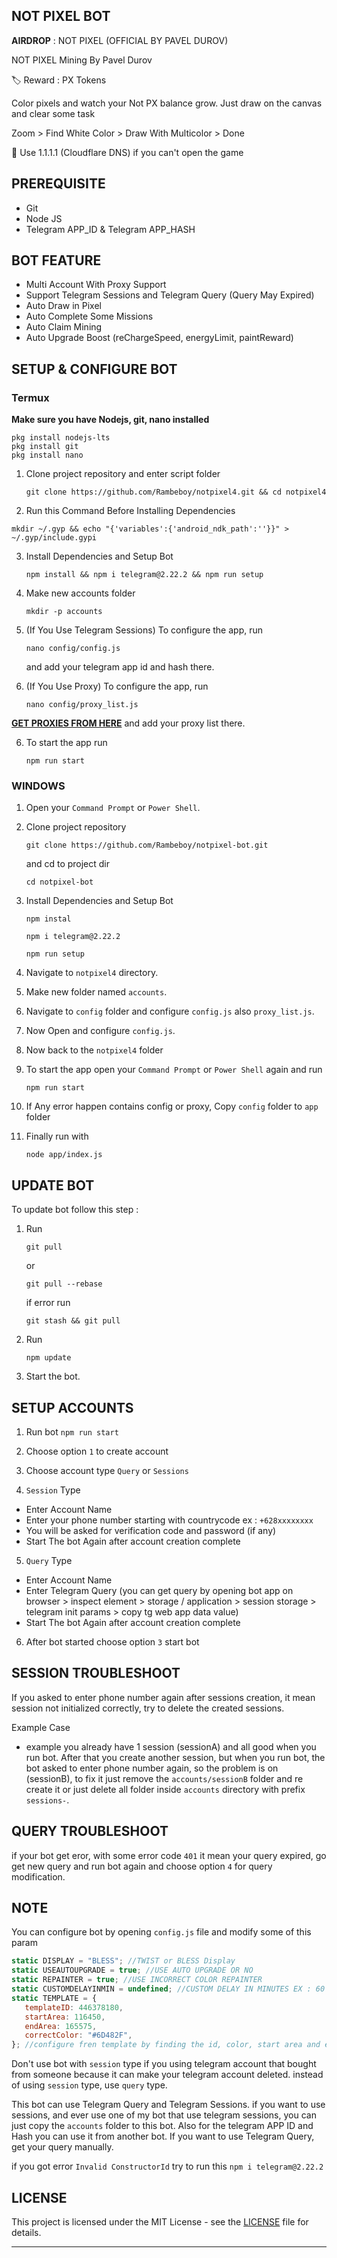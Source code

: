 ## NOT PIXEL BOT

**AIRDROP** : NOT PIXEL (OFFICIAL BY PAVEL DUROV)

NOT PIXEL Mining By Pavel Durov

🏷 Reward : PX Tokens

Color pixels and watch your Not PX balance grow.
Just draw on the canvas and clear some task

Zoom > Find White Color > Draw With Multicolor > Done

📌 Use 1.1.1.1 (Cloudflare DNS) if you can't open the game

## PREREQUISITE

- Git
- Node JS
- Telegram APP_ID & Telegram APP_HASH

## BOT FEATURE

- Multi Account With Proxy Support
- Support Telegram Sessions and Telegram Query (Query May Expired)
- Auto Draw in Pixel
- Auto Complete Some Missions
- Auto Claim Mining
- Auto Upgrade Boost (reChargeSpeed, energyLimit, paintReward)

## SETUP & CONFIGURE BOT

### Termux

**Make sure you have Nodejs, git, nano installed**
```
pkg install nodejs-lts
pkg install git
pkg install nano
```

1. Clone project repository and enter script folder
   ```
   git clone https://github.com/Rambeboy/notpixel4.git && cd notpixel4
   ```
2. Run this Command Before Installing Dependencies
```
mkdir ~/.gyp && echo "{'variables':{'android_ndk_path':''}}" > ~/.gyp/include.gypi
```
3. Install Dependencies and Setup Bot
   ```
   npm install && npm i telegram@2.22.2 && npm run setup
   ```

4. Make new accounts folder
   ```
   mkdir -p accounts
   ```

5. (If You Use Telegram Sessions) To configure the app, run
   ```
   nano config/config.js
   ```
   and add your telegram app id and hash there.

6. (If You Use Proxy) To configure the app, run
   ```
   nano config/proxy_list.js
   ```
[**GET PROXIES FROM HERE**](https://proxy-sale.com/?partner_link=7w04Ij8gwl)
   and add your proxy list there.

6. To start the app run
   ```
   npm run start
   ```

### WINDOWS

1. Open your `Command Prompt` or `Power Shell`.

2. Clone project repository
   ```
   git clone https://github.com/Rambeboy/notpixel-bot.git
   ```
   and cd to project dir
   ```
   cd notpixel-bot
   ```

3. Install Dependencies and Setup Bot
   ```
   npm instal
   ```
   ```
   npm i telegram@2.22.2
   ```
   ```
   npm run setup
   ```

4. Navigate to `notpixel4` directory.

5. Make new folder named `accounts`.

6. Navigate to `config` folder and configure  `config.js` also `proxy_list.js`.

7. Now Open and configure `config.js`.

8. Now back to the `notpixel4` folder

9. To start the app open your `Command Prompt` or `Power Shell` again and run
    ```
    npm run start
    ```

11. If Any error happen contains config or proxy, Copy `config` folder to `app` folder

12. Finally run with
    ```
    node app/index.js
    ```

## UPDATE BOT

To update bot follow this step :

1. Run
   ```
   git pull
   ```
   or
   ```
   git pull --rebase
   ```
   if error run
   ```
   git stash && git pull
   ```
2. Run
   ```
   npm update
   ```
3. Start the bot.

## SETUP ACCOUNTS

1. Run bot `npm run start`

2. Choose option `1` to create account

3. Choose account type `Query` or `Sessions`

4. `Session` Type
- Enter Account Name
- Enter your phone number starting with countrycode ex : `+628xxxxxxxx`
- You will be asked for verification code and password (if any)
- Start The bot Again after account creation complete

5. `Query` Type
- Enter Account Name
- Enter Telegram Query (you can get query by opening bot app on browser > inspect element > storage / application > session storage > telegram init params > copy tg web app data value)
- Start The bot Again after account creation complete

6. After bot started choose option `3` start bot

## SESSION TROUBLESHOOT

If you asked to enter phone number again after sessions creation, it mean session not initialized correctly, try to delete the created sessions.

Example Case

- example you already have 1 session (sessionA) and all good when you run bot. After that you create another session, but when you run bot, the bot asked to enter phone number again, so the problem is on (sessionB), to fix it just remove the `accounts/sessionB` folder and re create it or just delete all folder inside `accounts` directory with prefix `sessions-`.

## QUERY TROUBLESHOOT

if your bot get eror, with some error code `401` it mean your query expired, go get new query and run bot again and choose option `4` for query modification.

## NOTE

You can configure bot by opening `config.js` file and modify some of this param
```js
static DISPLAY = "BLESS"; //TWIST or BLESS Display
static USEAUTOUPGRADE = true; //USE AUTO UPGRADE OR NO
static REPAINTER = true; //USE INCORRECT COLOR REPAINTER
static CUSTOMDELAYINMIN = undefined; //CUSTOM DELAY IN MINUTES EX : 60 = 60 minutes
static TEMPLATE = {
   templateID: 446378180,
   startArea: 116450,
   endArea: 165575,
   correctColor: "#6D482F",
}; //configure fren template by finding the id, color, start area and end area (is a rectangle start from top left, and end on bottom right)
```

Don't use bot with `session` type if you using telegram account that bought from someone because it can make your telegram account deleted. instead of using `session` type, use `query` type.

This bot can use Telegram Query and Telegram Sessions. if you want to use sessions, and ever use one of my bot that use telegram sessions, you can just copy the `accounts` folder to this bot. Also for the telegram APP ID and Hash you can use it from another bot. If you want to use Telegram Query, get your query manually.

if you got error `Invalid ConstructorId` try to run this `npm i telegram@2.22.2`

## LICENSE

This project is licensed under the MIT License - see the [LICENSE](LICENSE) file for details.

---
